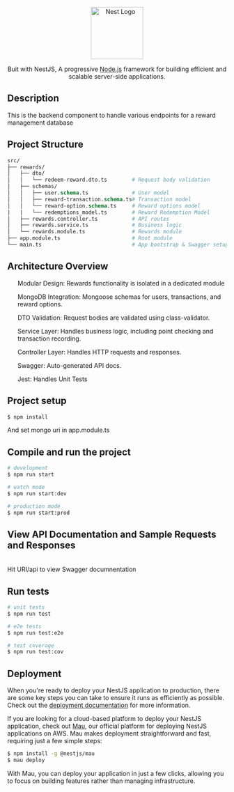 <p align="center">
  <a href="http://nestjs.com/" target="blank"><img src="https://nestjs.com/img/logo-small.svg" width="120" alt="Nest Logo" /></a>
</p>

[circleci-image]: https://img.shields.io/circleci/build/github/nestjs/nest/master?token=abc123def456
[circleci-url]: https://circleci.com/gh/nestjs/nest

  <p align="center"> Buit with NestJS, A progressive <a href="http://nodejs.org" target="_blank">Node.js</a> framework for building efficient and scalable server-side applications.</p>
  
  <!--[![Backers on Open Collective](https://opencollective.com/nest/backers/badge.svg)](https://opencollective.com/nest#backer)
  [![Sponsors on Open Collective](https://opencollective.com/nest/sponsors/badge.svg)](https://opencollective.com/nest#sponsor)-->

## Description

This is the backend component to handle various endpoints for a reward management database

## Project Structure
```graphql 
src/
├── rewards/
│   ├── dto/
│   │   └── redeem-reward.dto.ts        # Request body validation
│   ├── schemas/
│   │   ├── user.schema.ts              # User model
│   │   ├── reward-transaction.schema.ts# Transaction model
│   │   └── reward-option.schema.ts     # Reward options model
|   |   └── redemptions_model.ts        # Reward Redemption Model
│   ├── rewards.controller.ts           # API routes
│   ├── rewards.service.ts              # Business logic
│   └── rewards.module.ts               # Rewards module
├── app.module.ts                       # Root module
└── main.ts                             # App bootstrap & Swagger setup

```
## Architecture Overview 
<ul>Modular Design: Rewards functionality is isolated in a dedicated module</ul>
<ul>MongoDB Integration: Mongoose schemas for users, transactions, and reward options.</ul>
<ul>DTO Validation: Request bodies are validated using class-validator.</ul>
<ul>Service Layer: Handles business logic, including point checking and transaction recording.</ul>
<ul>Controller Layer: Handles HTTP requests and responses.</ul>
<ul>Swagger: Auto-generated API docs.</ul>
<ul>Jest: Handles Unit Tests</ul>

## Project setup

```bash
$ npm install
```
And set mongo uri in app.module.ts

## Compile and run the project

```bash
# development
$ npm run start

# watch mode
$ npm run start:dev

# production mode
$ npm run start:prod
```
## View API Documentation and Sample Requests and Responses
<br> Hit URI/api  to view Swagger documnentation <br>
## Run tests

```bash
# unit tests
$ npm run test

# e2e tests
$ npm run test:e2e

# test coverage
$ npm run test:cov
```

## Deployment

When you're ready to deploy your NestJS application to production, there are some key steps you can take to ensure it runs as efficiently as possible. Check out the [deployment documentation](https://docs.nestjs.com/deployment) for more information.

If you are looking for a cloud-based platform to deploy your NestJS application, check out [Mau](https://mau.nestjs.com), our official platform for deploying NestJS applications on AWS. Mau makes deployment straightforward and fast, requiring just a few simple steps:

```bash
$ npm install -g @nestjs/mau
$ mau deploy
```

With Mau, you can deploy your application in just a few clicks, allowing you to focus on building features rather than managing infrastructure.




